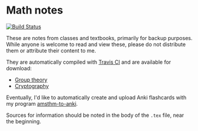 # Math notes

[![Build Status](https://travis-ci.org/siddharthist/math-notes.svg?branch=master)](https://travis-ci.org/siddharthist/math-notes)

These are notes from classes and textbooks, primarily for backup purposes. While
anyone is welcome to read and view these, please do not distribute them or
attribute their content to me.

They are automatically compiled with [Travis CI](http://travis-ci.org/)
and are available for download:

 * [Group theory](https://siddharthist.github.io/math-notes/group-theory.pdf)
 * [Cryptography](https://siddharthist.github.io/math-notes/crypto.pdf)

Eventually, I'd like to automatically create and upload Anki flashcards with my
program [amsthm-to-anki](https://github.com/siddharthist/amsthm-to-anki/).

Sources for information should be noted in the body of the `.tex` file, near the
beginning.
